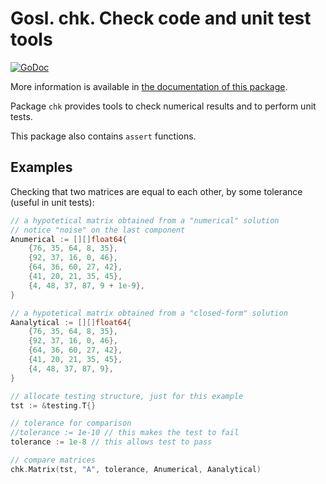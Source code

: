 # Gosl. chk. Check code and unit test tools

[![GoDoc](https://godoc.org/github.com/cpmech/gosl/chk?status.svg)](https://godoc.org/github.com/cpmech/gosl/chk)

More information is available in [the documentation of this package](https://godoc.org/github.com/cpmech/gosl/chk).

Package `chk` provides tools to check numerical results and to perform unit tests.

This package also contains `assert` functions.

## Examples

Checking that two matrices are equal to each other, by some tolerance (useful in unit tests):

```go
// a hypotetical matrix obtained from a "numerical" solution
// notice "noise" on the last component
Anumerical := [][]float64{
    {76, 35, 64, 8, 35},
    {92, 37, 16, 0, 46},
    {64, 36, 60, 27, 42},
    {41, 20, 21, 35, 45},
    {4, 48, 37, 87, 9 + 1e-9},
}

// a hypotetical matrix obtained from a "closed-form" solution
Aanalytical := [][]float64{
    {76, 35, 64, 8, 35},
    {92, 37, 16, 0, 46},
    {64, 36, 60, 27, 42},
    {41, 20, 21, 35, 45},
    {4, 48, 37, 87, 9},
}

// allocate testing structure, just for this example
tst := &testing.T{}

// tolerance for comparison
//tolerance := 1e-10 // this makes the test to fail
tolerance := 1e-8 // this allows test to pass

// compare matrices
chk.Matrix(tst, "A", tolerance, Anumerical, Aanalytical)
```
